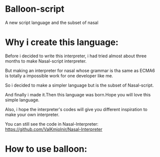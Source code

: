 # Balloon-script

A new script language and the subset of nasal

# Why i create this language:

Before i decided to write this interpreter, i had tried almost about three months to make Nasal-script interpreter.

But making an interpreter for nasal whose grammar is tha same as ECMA6 is totally a impossible work for one developer like me.

So i decided to make a simpler language but is the subset of Nasal-script.

And finally i made it.Then this language was born.Hope you will love this simple language.

Also, i hope the interpreter's codes will give you different inspiration to make your own interpreter.

You can still see the code in Nasal-Interpreter: https://github.com/ValKmjolnir/Nasal-Interpreter

# How to use balloon:
